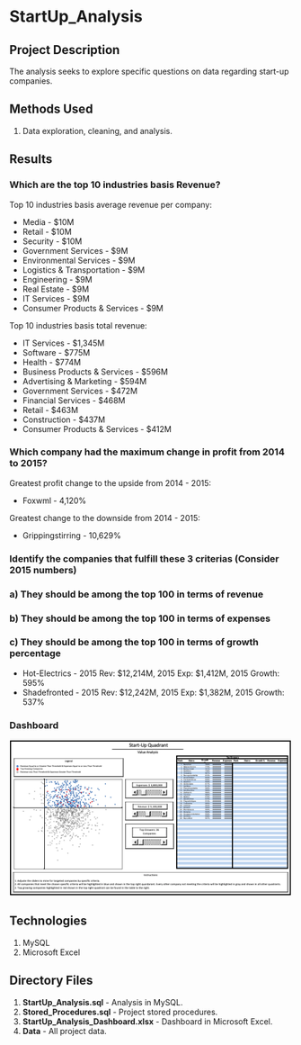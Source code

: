 # StartUp_Analysis

## Project Description

The analysis seeks to explore specific questions on data regarding start-up companies.

## Methods Used

1) Data exploration, cleaning, and analysis.

## Results 

### Which are the top 10 industries basis Revenue? 

Top 10 industries basis average revenue per company:

* Media  - $10M
* Retail - $10M
* Security - $10M
* Government Services - $9M
* Environmental Services - $9M
* Logistics & Transportation - $9M
* Engineering - $9M
* Real Estate - $9M
* IT Services - $9M
* Consumer Products & Services - $9M

Top 10 industries basis total revenue:

* IT Services - $1,345M
* Software - $775M
* Health - $774M
* Business Products & Services - $596M
* Advertising & Marketing - $594M
* Government Services - $472M
* Financial Services - $468M
* Retail - $463M
* Construction - $437M
* Consumer Products & Services - $412M

### Which company had the maximum change in profit from 2014 to 2015?

Greatest profit change to the upside from 2014 - 2015:

* Foxwml - 4,120%

Greatest change to the downside from 2014 - 2015:

* Grippingstirring - 10,629%

### Identify the companies that fulfill these 3 criterias (Consider 2015 numbers)
### 	a) They should be among the top 100 in terms of revenue
###   b) They should be among the top 100 in terms of expenses
### 	c) They should be among the top 100 in terms of growth percentage

* Hot-Electrics - 2015 Rev: $12,214M, 2015 Exp: $1,412M, 2015 Growth: 595%
* Shadefronted - 2015 Rev: $12,242M, 2015 Exp: $1,382M, 2015 Growth: 537% 

### Dashboard 

![](ReadMe_Images/Dash.png)

## Technologies 

1) MySQL
2) Microsoft Excel

## Directory Files

1) **StartUp_Analysis.sql** - Analysis in MySQL.
2) **Stored_Procedures.sql** - Project stored procedures. 
3) **StartUp_Analysis_Dashboard.xlsx** - Dashboard in Microsoft Excel.
4) **Data** - All project data.

